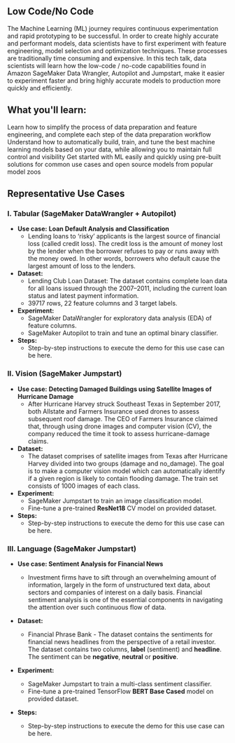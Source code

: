 ## Low Code/No Code

The Machine Learning (ML) journey requires continuous experimentation and rapid prototyping to be successful. In order to create highly accurate and performant models, data scientists have to first experiment with feature engineering, model selection and optimization techniques. These processes are traditionally time consuming and expensive. In this tech talk, data scientists will learn how the low-code / no-code capabilities found in Amazon SageMaker Data Wrangler, Autopilot and Jumpstart, make it easier to experiment faster and bring highly accurate models to production more quickly and efficiently.

## What you'll learn:

Learn how to simplify the process of data preparation and feature engineering, and complete each step of the data preparation workflow
Understand how to automatically build, train, and tune the best machine learning models based on your data, while allowing you to maintain full control and visibility
Get started with ML easily and quickly using pre-built solutions for common use cases and open source models from popular model zoos


## Representative Use Cases

###  I.  Tabular (SageMaker DataWrangler + Autopilot)

* **Use case:** **Loan Default Analysis and Classification**
    * Lending loans to ‘risky’ applicants is the largest source of financial loss (called credit loss). The credit loss is the amount of money lost by the lender when the borrower refuses to pay or runs away with the money owed. In other words, borrowers who default cause the largest amount of loss to the lenders.
* **Dataset:** 
    * Lending Club Loan Dataset: The dataset contains complete loan data for all loans issued through the 2007–2011, including the current loan status and latest payment information.
    * 39717 rows, 22 feature columns and 3 target labels.
* **Experiment:**
    * SageMaker DataWrangler for exploratory data analysis (EDA) of feature columns.
    * SageMaker Autopilot to train and tune an optimal binary classifier.
* **Steps:**
    * Step-by-step instructions to execute the demo for this use case can be here.
    

### II. Vision (SageMaker Jumpstart)

* **Use case:** **Detecting Damaged Buildings using Satellite Images of Hurricane Damage**
    * After Hurricane Harvey struck Southeast Texas in September 2017, both Allstate and Farmers Insurance used drones to assess subsequent roof damage. The CEO of Farmers Insurance claimed that, through using drone images and computer vision (CV), the company reduced the time it took to assess hurricane-damage claims.
* **Dataset:**
    * The dataset comprises of satellite images from Texas after Hurricane Harvey divided into two groups (damage and no_damage). The goal is to make a computer vision model which can automatically identify if a given region is likely to contain flooding damage. The train set consists of 1000 images of each class.
* **Experiment:**
    * SageMaker Jumpstart to train an image classification model.
    * Fine-tune a pre-trained **ResNet18** CV model on provided dataset.
* **Steps:**
    * Step-by-step instructions to execute the demo for this use case can be here.
  

### III.  Language (SageMaker Jumpstart)

* **Use case: Sentiment Analysis for Financial News**
    * Investment firms have to sift through an overwhelming amount of information, largely in the form of unstructured text data, about sectors and companies of interest on a daily basis. Financial sentiment analysis is one of the essential components in navigating the attention over such continuous flow of data.

* **Dataset:**
    * Financial Phrase Bank - The dataset contains the sentiments for financial news headlines from the perspective of a retail investor. The dataset contains two columns, **label** (sentiment) and **headline**. The sentiment can be **negative**, **neutral** or **positive**.
* **Experiment:**
    * SageMaker Jumpstart to train a multi-class sentiment classifier.
    * Fine-tune a pre-trained TensorFlow **BERT Base Cased** model on provided dataset.
* **Steps:**
    * Step-by-step instructions to execute the demo for this use case can be here.